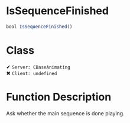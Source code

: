# IsSequenceFinished
```js	
bool IsSequenceFinished()
```
# Class
✔ `Server: CBaseAnimating`  
✖ `Client: undefined`  

# Function Description
Ask whether the main sequence is done playing.
